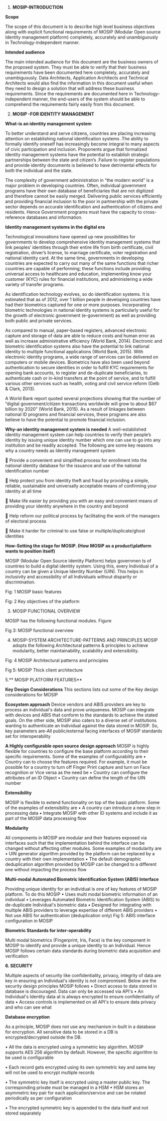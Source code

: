 1.	**MOSIP-INTRODUCTION**

**Scope**

The scope of this document is to describe high level business objectives along with explicit functional requirements of MOSIP (Modular Open source Identity management platform) completely, accurately and unambiguously in Technology-independent manner. 

**Intended audience**

The main intended audience for this document are the business owners of the proposed system. They must be able to verify that their business requirements have been documented here completely, accurately and unambiguously. 
Data Architects, Application Architects and Technical Architects would also find the information in this document useful when they need to design a solution that will address these business requirements. 
Since the requirements are documented here in Technology-independent manner, the end-users of the system should be able to comprehend the requirements fairly easily from this document.
 
2.	**MOSIP -FOR IDENTITY MANAGEMENT**

**What-is an identity management system**

To better understand and serve citizens, countries are placing increasing attention on establishing national identification systems .The ability to formally identify oneself has increasingly become integral to many aspects of civic participation and inclusion. Proponents argue that formalized identity management systems have the potential to establish strategic partnerships between the state and citizen’s .Failure to register populations and provide identity documents is believed to have detrimental effects for both the individual and the state.

The complexity of government administration in “the modern world” is a major problem in developing countries. Often, individual government programs have their own database of beneficiaries that are not digitized and therefore cannot be easily merged. Delivering public services efficiently and providing financial inclusion to the poor in partnership with the private sector depends on accurate identification and authentication of citizens and residents. Hence Government programs must have the capacity to cross-reference databases and information.

**Identity management systems in the digital era**

Technological innovations have opened up new possibilities for governments to develop comprehensive identity management systems that link peoples’ identities through their entire life from birth certificate, civil registration, driver’s license, to marriage certificate, voter registration and national identity card. At the same time, governments in developing countries are expected to carry out many of the same functions that richer countries are capable of performing; these functions include providing universal access to healthcare and education, implementing know your customer (KYC) rules for financial institutions, and administering a wide variety of transfer programs.

As identification technology evolves, so do identification systems. It is estimated that as of 2012, over 1 billion people in developing countries have had their biometrics captured for one or more purposes. Incorporating biometric technologies in national identity systems is particularly useful for the growth of electronic government (e-government) as well as providing both public and private services. 

As compared to manual, paper-based registers, advanced electronic capture and storage of data are able to reduce costs and human error as well as increase administrative efficiency (World Bank, 2014).  Electronic and biometric identification systems also have the potential to link national identity to multiple functional applications (World Bank, 2015). With electronic identity programs, a wide range of services can be delivered on computers or mobile devices. Biometrics have also been used beyond authentication to secure identities in order to fulfill KYC requirements for opening bank accounts, to register and de-duplicate beneficiaries, to authenticate cash or in-kind transfers at the point of service, and to fulfill various other services such as health, voting and civil service reform (Gelb & Clark, 2013).
 
A World Bank report quoted several projections showing that the number of “digital government/citizen transactions worldwide will grow to about $67 billion by 2020” (World Bank, 2015). As a result of linkages between national ID programs and financial services, these programs are also believe to have the potential to promote financial inclusion.

**Why-an identity management system is needed**
A well-established identity management system can help countries to verify their people’s identity by issuing unique identity number which one can use to go into any institution and be readily accepted. The following are some key reasons why a country needs as Identity management system


	Provide a convenient and simplified process for enrollment into the national identity database for the issuance and use of the national identification number

	Help protect you from identity theft and fraud by providing a simple, reliable, sustainable and universally acceptable means of confirming your identity at all time 

	Make life easier by providing you with an easy and convenient means of providing your identity anywhere in the country and beyond

	Help reform our political process by facilitating the work of the managers of electoral process

	Make it harder for criminal to use false or multiple/duplicate/ghost identities

**How-Setting the stage for MOSIP. (How MOSIP as a product\platform wants to position itself)**

MOSIP (Modular Open Source Identity Platform) helps governmen
ts of countries to build a digital identity system. Using this, every Individual of a country can be given a Unique Identity Number (UIN). This helps in inclusivity and accessibility of all Individuals without disparity or discrimination.

Fig: 1 MOSIP basic features

Fig: 2 Key objectives of the platform

3.	MOSIP FUNCTIONAL OVERVIEW

MOSIP has the following functional modules.
Figure

Fig 3: MOSIP functional overview

4.	MOSIP-SYSTEM ARCHITECTURE-PATTERNS AND PRINCIPLES
MOSIP adopts the following Architectural patterns & principles to achieve modularity, better maintainability, scalability and extensibility.

Fig: 4 MOSIP Architectural patterns and principles

Fig 5: MOSIP Thick client architecture

5.**	MOSIP PLATFORM FEATURES**


**Key Design Considerations**
This sections lists out some of the Key design considerations for MOSIP

**Ecosystem approach**
Device vendors and ABIS providers are key to process an individual's data and prove uniqueness. MOSIP can integrate with devices and ABIS that conform to the standards to achieve the stated goals. On the other side, MOSIP also caters to a diverse set of institutions wanting to authenticate an Individual against the data stored in MOSIP. So, key parameters are-All public/external facing interfaces of MOSIP standards set for interoperability

**A Highly configurable open source design approach**
MOSIP is highly flexible for countries to configure the base platform according to their specific requirements. Some of the examples of configurability are
•	Country can to choose the features required. For example, it must be possible for a country to turn off Finger Print capture and turn on Face recognition or Vice versa as the need be
•	Country can configure the attributes of an ID Object
•	Country can define the length of the UIN number

**Extensibility**

MOSIP is flexible to extend functionality on top of the basic platform. Some of the examples of extensibility are
•	A country can introduce a new step in processing data
•	Integrate MOSIP with other ID systems and include it as part of the MOSIP data processing flow

**Modularity**

All components in MOSIP are modular and their features exposed via interfaces such that the implementation behind the interface can be changed without affecting other modules. Some examples of modularity are
•	UIN generator algorithm provided by the platform can be replaced by a country with their own implementation
•	The default demographic deduplication algorithm provided by MOSIP can be changed to a different one without impacting the process flow

**Multi-modal Automated Biometric Identification System (ABIS) Interface**

Providing unique identity for an individual is one of key features of MOSIP platform. To do this MOSIP 
•	Uses multi modal biometric information of an individual
•	Leverages Automated Biometric Identification System (ABIS) to de-duplicate Individual's biometric data
•	Designed for integrating with multiple ABIS providers to leverage expertise of different ABIS providers
•	Not use ABIS for authentication (deduplication only)
Fig 5: ABIS interface configuration in MOSIP

**Biometric Standards for inter-operability**

Multi modal biometrics (Fingerprint, Iris, Face) is the key component in MOSIP to identify and provide a unique identity to an Individual. Hence MOSIP follows certain data standards during biometric data acquisition and verification

**6.	SECURITY**

Multiple aspects of security like confidentiality, privacy, integrity of data are key in ensuring an Individual's identity is not compromised. Below are the security design principles MOSIP follows
•	Direct access to data stored in database is discouraged. Data can only be accessed via API's
•	An Individual's Identity data at is always encrypted to ensure confidentiality of data
•	Access controls is implemented on all API's to ensure data privacy  and who can see what

**Database encryption**

As a principle, MOSIP does not use any mechanism in-built in a database for encryption. All sensitive data to be stored in a DB is encrypted/decrypted outside the DB.

•	All the data is encrypted using a symmetric key algorithm. MOSIP supports AES 256 algorithm by default. However, the specific algorithm to be used is configurable

•	Each record gets encrypted using its own symmetric key and same key will not be used to encrypt multiple records

•	The symmetric key itself is encrypted using a master public key. The corresponding private must be managed in a HSM
•	HSM stores an asymmetric key pair for each application/service and can be rotated periodically as per configuration

•	The encrypted symmetric key is appended to the data itself and not stored separately



